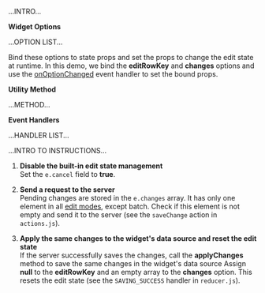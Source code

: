 ...INTRO...

**Widget Options**

...OPTION LIST...

Bind these options to state props and set the props to change the edit state at runtime. In this demo, we bind the **editRowKey** and **changes** options and use the [onOptionChanged]() event handler to set the bound props.

**Utility Method**

...METHOD...

**Event Handlers**

...HANDLER LIST...

...INTRO TO INSTRUCTIONS...

1. **Disable the built-in edit state management**       
Set the `e.cancel` field to **true**.

1. **Send a request to the server**      
Pending changes are stored in the `e.changes` array. It has only one element in all [edit modes](), except batch. Check if this element is not empty and send it to the server (see the `saveChange` action in `actions.js`).

1. **Apply the same changes to the widget's data source and reset the edit state**       
If the server successfully saves the changes, call the **applyChanges** method to save the same changes in the widget's data source Assign **null** to the **editRowKey** and an empty array to the **changes** option. This resets the edit state (see the `SAVING_SUCCESS` handler in `reducer.js`).